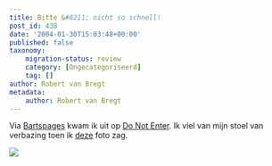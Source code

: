 ```yaml
---
title: Bitte &#8211; nicht so schnell!
post_id: 438
date: '2004-01-30T15:03:48+00:00'
published: false
taxonomy:
    migration-status: review
    category: [Ongecategoriseerd]
    tag: []
author: Robert van Bregt
metadata:
    author: Robert van Bregt
---
```

Via [Bartspages](http://home.planet.nl/%7Ebirkh020/weblog/bartslog.htm) kwam ik uit op [Do Not Enter](http://www.donotenter.com/). Ik viel van mijn stoel van verbazing toen ik [deze](http://www.donotenter.com/cool/signs/austria/fucking2.jpg) foto zag.

![](http://www.robertvanbregt.nl/wp/wp-content/uploads/2018/07/fucking2-261x300.jpg)